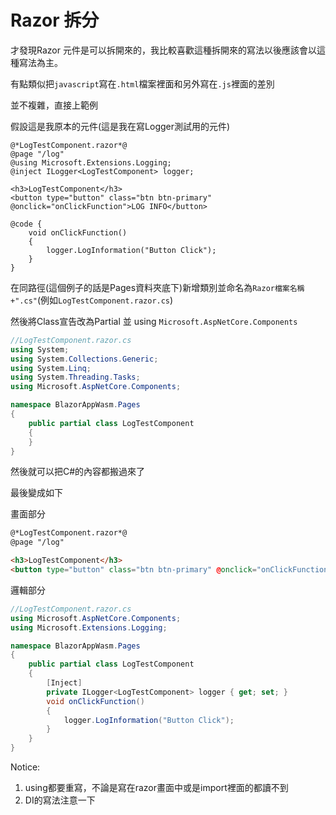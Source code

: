 # Razor 拆分

才發現Razor 元件是可以拆開來的，我比較喜歡這種拆開來的寫法以後應該會以這種寫法為主。

有點類似把`javascript`寫在`.html`檔案裡面和另外寫在`.js`裡面的差別

並不複雜，直接上範例

假設這是我原本的元件(這是我在寫Logger測試用的元件)

```razor
@*LogTestComponent.razor*@
@page "/log"
@using Microsoft.Extensions.Logging;
@inject ILogger<LogTestComponent> logger;

<h3>LogTestComponent</h3>
<button type="button" class="btn btn-primary" @onclick="onClickFunction">LOG INFO</button>

@code {
    void onClickFunction()
    {
        logger.LogInformation("Button Click");
    }
}
```

在同路徑(這個例子的話是Pages資料夾底下)新增類別並命名為`Razor檔案名稱+".cs"`(例如`LogTestComponent.razor.cs`)

然後將Class宣告改為Partial 並 using `Microsoft.AspNetCore.Components`

```c#
//LogTestComponent.razor.cs
using System;
using System.Collections.Generic;
using System.Linq;
using System.Threading.Tasks;
using Microsoft.AspNetCore.Components;

namespace BlazorAppWasm.Pages
{
    public partial class LogTestComponent
    {
    }
}
```

然後就可以把C#的內容都搬過來了

最後變成如下

畫面部分

```html
@*LogTestComponent.razor*@
@page "/log"

<h3>LogTestComponent</h3>
<button type="button" class="btn btn-primary" @onclick="onClickFunction">LOG INFO</button>
```

邏輯部分

```C#
//LogTestComponent.razor.cs
using Microsoft.AspNetCore.Components;
using Microsoft.Extensions.Logging;

namespace BlazorAppWasm.Pages
{
    public partial class LogTestComponent
    {
        [Inject]
        private ILogger<LogTestComponent> logger { get; set; }
        void onClickFunction()
        {
            logger.LogInformation("Button Click");
        }
    }
}
```

Notice:

1. using都要重寫，不論是寫在razor畫面中或是import裡面的都讀不到
2. DI的寫法注意一下

